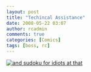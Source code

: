 ```yaml
---
layout: post
title: "Techincal Assistance"
date: 2008-05-22 03:07
author: rcadmin
comments: true
categories: [Comics]
tags: [boss, rc]
---
```

<a href="http://bitsmack.com/wp/2008/05/22/techincal-assistance/"><img src="http://dl.bitsmack.com/uploads/2008/05/20080522.jpg" title="and sudoku for idiots at that" /></a>
